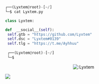 <!-- <p align=center><img width=90% src="banner.gif"></img></p> -->
</p>


```python
┌──(Lyxtem@root)-[~/]
└─$ cat Lyxtem.py

class Lyxtem:

def  __social__(self):
 self.gtb = "https://github.com/Lyxtem"
 self.dsc = "Lyxtem#0139" 
 self.tlg = "https://t.me/Ayhhuu"
  
 ┌──(Lyxtem@root)-[~/]
 └─$
```
<p align="center"><img src="https://count.getloli.com/get/@:Lyxtem" alt=":Lyxtem" /></p>

 



















![](https://raw.githubusercontent.com/Sutil/Sutil/2b2fad3bf54522bb30c8c170591fc68ff51b69e6/github-contribution-grid-snake2.svg)


